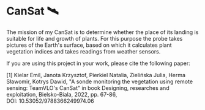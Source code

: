 # CanSat 🛰

The mission of my CanSat is to determine whether the place of its landing is suitable for life and growth of plants. For this purpose the probe takes pictures of the Earth's surface, based on which it calculates plant vegetation indices and takes readings from weather sensors.


If you are using this project in your work, please cite the following paper:

[1] Kielar Emil, Janota Krzysztof, Pierkiel Natalia, Zielińska Julia, Herma Sławomir, Kotrys Dawid, "A sonde monitoring the vegetation using remote sensing: TeamVLO's CanSat" in book Designing, researches and exploitation, Bielsko-Biala, 2022, pp. 67-86,
DOI: 10.53052/9788366249974.06
